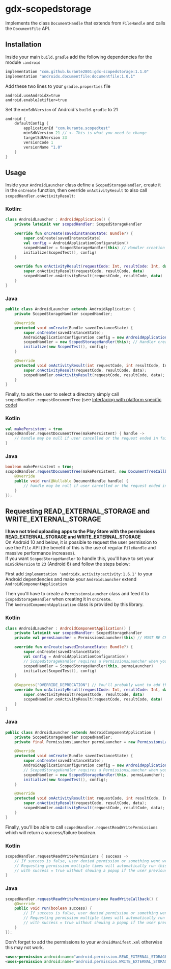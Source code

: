 # gdx-scopedstorage

Implements the class `DocumentHandle` that extends from `FileHandle` and calls the `DocumentFile` API.

## Installation

Inside your main `build.gradle` add the following dependencies for the module `:android`
```groovy
implementation "com.github.kurante2801:gdx-scopedstorage:1.1.0"
implementation "androidx.documentfile:documentfile:1.0.1"
```

Add these two lines to your `gradle.properties` file
```properties
android.useAndroidX=true
android.enableJetifier=true
```

Set the `minSdkVersion` of Android's `build.gradle` to 21
```groovy
android {
	defaultConfig {
        applicationId "com.kurante.scopedtest"
        minSdkVersion 21 // <- This is what you need to change
        targetSdkVersion 33
        versionCode 1
        versionName "1.0"
    }
}
```

## Usage
Inside your `AndroidLauncher` class define a `ScopedStorageHandler`, create it in the `onCreate` function, 
then override `onActivityResult` to also call `scopedHandler.onActivityResult`:<br>

### Kotlin:
```kotlin
class AndroidLauncher : AndroidApplication() {
    private lateinit var scopedHandler: ScopedStorageHandler

    override fun onCreate(savedInstanceState: Bundle?) {
        super.onCreate(savedInstanceState)
        val config = AndroidApplicationConfiguration()
        scopedHandler = ScopedStorageHandler(this) // Handler creation
        initialize(ScopedTest(), config)
    }

    override fun onActivityResult(requestCode: Int, resultCode: Int, data: Intent?) {
        super.onActivityResult(requestCode, resultCode, data)
        scopedHandler.onActivityResult(requestCode, resultCode, data)
    }
}
```
### Java
```java
public class AndroidLauncher extends AndroidApplication {
    private ScopedStorageHandler scopedHandler;

    @Override
    protected void onCreate(Bundle savedInstanceState) {
        super.onCreate(savedInstanceState);
        AndroidApplicationConfiguration config = new AndroidApplicationConfiguration();
        scopedHandler = new ScopedStorageHandler(this); // Handler creation
        initialize(new ScopedTest(), config);
    }

    @Override
    protected void onActivityResult(int requestCode, int resultCode, Intent data) {
        super.onActivityResult(requestCode, resultCode, data);
        scopedHandler.onActivityResult(requestCode, resultCode, data);
    }
}

```

Finally, to ask the user to select a directory simply call `scopedHandler.requestDocumentTree` (see [Interfacing with platform specific code](https://libgdx.com/wiki/app/interfacing-with-platform-specific-code))<br>
### Kotlin
```kotlin
val makePersistent = true
scopedHandler.requestDocumentTree(makePersistent) { handle ->
    // handle may be null if user cancelled or the request ended in failure
}
```

### Java
```java
boolean makePersistent = true;
scopedHandler.requestDocumentTree(makePersistent, new DocumentTreeCallback() {
    @Override
    public void run(@Nullable DocumentHandle handle) {
        // handle may be null if user cancelled or the request ended in failure
    }
});
```

## Requesting READ_EXTERNAL_STORAGE and WRITE_EXTERNAL_STORAGE
<b> I have not tried uploading apps to the Play Store with the permissions READ_EXTERNAL_STORAGE and WRITE_EXTERNAL_STORAGE</b><br>
On Android 10 and below, it is possible to request the user permission to use the `File` API (the benefit of this is the use of regular `FileHandle` and massive performance increases).<br>
If you want `ScopedStorageHandler` to handle this, you'll have to set your `minSdkVersion` to `23` (Android 6) and follow the steps below:

First add `implementation 'androidx.activity:activity:1.6.1'` to your Android dependencies and make your `AndroidLauncher` extend `AndroidComponentApplication`<br>

Then you'll have to create a `PermissionsLauncher` class and feed it to `ScopedStorageHandler` when creating it in `onCreate`.<br>
The `AndroidComponentApplication` class is provided by this library.

### Kotlin
```kotlin
class AndroidLauncher : AndroidComponentApplication() {
    private lateinit var scopedHandler: ScopedStorageHandler
    private val permsLauncher = PermissionsLauncher(this) // MUST BE CREATED HERE, NOT INSIDE onCreate

    override fun onCreate(savedInstanceState: Bundle?) {
        super.onCreate(savedInstanceState)
        val config = AndroidApplicationConfiguration()
        // ScopedStorageHandler requires a PermissionsLauncher when your application extends AndroidComponentApplication
        scopedHandler = ScopedStorageHandler(this, permsLauncher)
        initialize(ScopedTest(), config)
    }
    
    @Suppress("OVERRIDE_DEPRECATION") // You'll probably want to add this, since onActivityResult is deprecated in ComponentActivity
    override fun onActivityResult(requestCode: Int, resultCode: Int, data: Intent?) {
        super.onActivityResult(requestCode, resultCode, data)
        scopedHandler.onActivityResult(requestCode, resultCode, data)
    }
}
```

### Java
```java
public class AndroidLauncher extends AndroidComponentApplication {
    private ScopedStorageHandler scopedHandler;
    private final PermissionsLauncher permsLauncher = new PermissionsLauncher(this); // MUST BE CREATED HERE, NOT INSIDE onCreate

    @Override
    protected void onCreate(Bundle savedInstanceState) {
        super.onCreate(savedInstanceState);
        AndroidApplicationConfiguration config = new AndroidApplicationConfiguration();
        // ScopedStorageHandler requires a PermissionsLauncher when your application extends AndroidComponentApplication
        scopedHandler = new ScopedStorageHandler(this, permsLauncher);
        initialize(new ScopedTest(), config);
    }

    @Override
    protected void onActivityResult(int requestCode, int resultCode, Intent data) {
        super.onActivityResult(requestCode, resultCode, data);
        scopedHandler.onActivityResult(requestCode, resultCode, data);
    }
}
```

Finally, you'll be able to call `scopedHandler.requestReadWritePermissions` which will return a success/failure boolean.<br>
### Kotlin
```kotlin
scopedHandler.requestReadWritePermissions { success ->
    // If success is false, user denied permission or something went wrong
    // Requesting permission multiple times will automatically run this callback
    // with success = true without showing a popup if the user previously granted permission
}
```
### Java
```java
scopedHandler.requestReadWritePermissions(new ReadWriteCallback() {
    @Override
    public void run(boolean success) {
        // If success is false, user denied permission or something went wrong
        // Requesting permission multiple times will automatically run this callback
        // with success = true without showing a popup if the user previously granted permission
    }
});
```

Don't forget to add the permissions to your `AndroidManifest.xml` otherwise this may not work.<br>
```xml
<uses-permission android:name="android.permission.READ_EXTERNAL_STORAGE" />
<uses-permission android:name="android.permission.WRITE_EXTERNAL_STORAGE" />
```